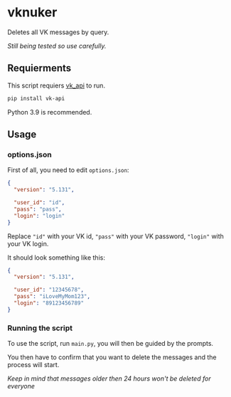 # vknuker
Deletes all VK messages by query.

*Still being tested so use carefully.*

## Requierments

This script requiers [vk_api](https://pypi.org/project/vk-api/) to run.
```bash
pip install vk-api
```

Python 3.9 is recommended.

## Usage

### options.json

First of all, you need to edit `options.json`:
```json
{
  "version": "5.131",

  "user_id": "id",
  "pass": "pass",
  "login": "login"
}
```
Replace `"id"` with your VK id, `"pass"` with your VK password, `"login"` with your VK login.

It should look something like this:
```json
{
  "version": "5.131",

  "user_id": "12345678",
  "pass": "iLoveMyMom123",
  "login": "89123456789"
}
```

### Running the script

To use the script, run `main.py`, you will then be guided by the prompts.

You then have to confirm that you want to delete the messages and the process will start.

*Keep in mind that messages older then 24 hours won't be deleted for everyone*

